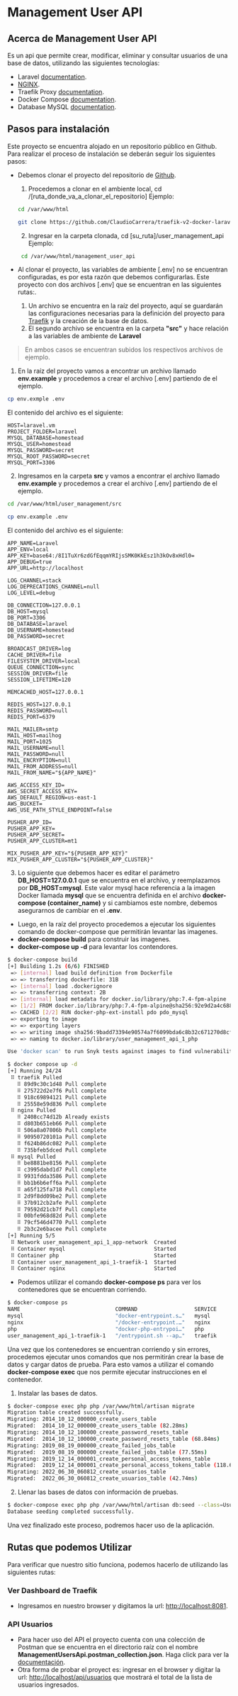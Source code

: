 <p align="center"><h1>Management User API</h1></p>

## Acerca de Management User API

Es un api que permite crear, modificar, eliminar y consultar usuarios de una base de datos, utilizando las siguientes tecnologías:

- Laravel [documentation](https://laravel.com/docs).
- [NGINX](https://nginx.org/en/docs/).
- Traefik Proxy [documentation](https://doc.traefik.io/traefik/).
- Docker Compose [documentation](https://docs.docker.com/).
- Database MySQL [documentation](https://dev.mysql.com/doc/).

## Pasos para instalación

Este proyecto se encuentra alojado en un repositorio público en Github.
Para realizar el proceso de instalación se deberán seguir los siguientes pasos:

- Debemos clonar el proyecto del repositorio de [Github](https://github.com/ClaudioCarrera/traefik-v2-docker-laravel-example).

  1. Procedemos a clonar en el ambiente local, cd /[ruta_donde_va_a_clonar_el_repositorio] Ejemplo:
  ```bash
  cd /var/www/html

  git clone https://github.com/ClaudioCarrera/traefik-v2-docker-laravel-example.git
  ```
  2. Ingresar en la carpeta clonada, cd [su_ruta]/user_management_api Ejemplo:
  ````bash
   cd /var/www/html/management_user_api
  ````
- Al clonar el proyecto, las variables de ambiente [.env] no se encuentran configuradas, es por esta razón que debemos configurarlas. Este proyecto con dos archivos [.env] que se encuentran en las siguientes rutas:.
  1. Un archivo se encuentra en la raíz del proyecto, aquí se guardarán las configuraciones necesarias para la definición del proyecto para [Traefik](https://doc.traefik.io/traefik/) y la creación de la base de datos.
  2. El segundo archivo se encuentra en la carpeta **"src"** y hace relación a las variables de ambiente de **Laravel**
>En ambos casos se encuentran subidos los respectivos archivos de ejemplo.

1. En la raíz del proyecto vamos a encontrar un archivo llamado **env.example** y procedemos a crear el archivo [.env] partiendo de el ejemplo.
```bash
cp env.exmple .env
````
El contenido del archivo es el siguiente:

```
HOST=laravel.vm
PROJECT_FOLDER=laravel
MYSQL_DATABASE=homestead
MYSQL_USER=homestead
MYSQL_PASSWORD=secret
MYSQL_ROOT_PASSWORD=secret
MYSQL_PORT=3306
````
2. Ingresamos en la carpeta **src** y vamos a encontrar el archivo llamado **env.example**  y procedemos a crear el archivo [.env] partiendo de el ejemplo.
```bash
cd /var/www/html/user_management/src

cp env.example .env
```
El contenido del archivo es el siguiente:
```
APP_NAME=Laravel
APP_ENV=local
APP_KEY=base64:/8I1TuXr6zdGfEqqmYRIjsSMK0KkEsz1h3kOv8xHdl0=
APP_DEBUG=true
APP_URL=http://localhost

LOG_CHANNEL=stack
LOG_DEPRECATIONS_CHANNEL=null
LOG_LEVEL=debug

DB_CONNECTION=127.0.0.1
DB_HOST=mysql
DB_PORT=3306
DB_DATABASE=laravel
DB_USERNAME=homestead
DB_PASSWORD=secret

BROADCAST_DRIVER=log
CACHE_DRIVER=file
FILESYSTEM_DRIVER=local
QUEUE_CONNECTION=sync
SESSION_DRIVER=file
SESSION_LIFETIME=120

MEMCACHED_HOST=127.0.0.1

REDIS_HOST=127.0.0.1
REDIS_PASSWORD=null
REDIS_PORT=6379

MAIL_MAILER=smtp
MAIL_HOST=mailhog
MAIL_PORT=1025
MAIL_USERNAME=null
MAIL_PASSWORD=null
MAIL_ENCRYPTION=null
MAIL_FROM_ADDRESS=null
MAIL_FROM_NAME="${APP_NAME}"

AWS_ACCESS_KEY_ID=
AWS_SECRET_ACCESS_KEY=
AWS_DEFAULT_REGION=us-east-1
AWS_BUCKET=
AWS_USE_PATH_STYLE_ENDPOINT=false

PUSHER_APP_ID=
PUSHER_APP_KEY=
PUSHER_APP_SECRET=
PUSHER_APP_CLUSTER=mt1

MIX_PUSHER_APP_KEY="${PUSHER_APP_KEY}"
MIX_PUSHER_APP_CLUSTER="${PUSHER_APP_CLUSTER}"
```
3. Lo siguiente que debemos hacer es editar el parámetro **DB_HOST=127.0.0.1** que se encuentra en el archivo, y reemplazamos por **DB_HOST=mysql**. Este valor mysql hace referencia a la imagen Docker llamada **mysql** que se encuentra definida en el archivo **docker-compose (container_name)** y si cambiamos este nombre, debemos asegurarnos de cambiar en el **.env**.

- Luego, en la raíz del proyecto procedemos a ejecutar los siguientes comando de docker-compose que permitirán levantar las imagenes.
- **docker-compose build** para construir las imagenes.
- **docker-compose up -d** para levantar los contendores.
```bash
$ docker-compose build
[+] Building 1.2s (6/6) FINISHED                                                                                                                                                                     
 => [internal] load build definition from Dockerfile                                                                                                                                            0.0s
 => => transferring dockerfile: 31B                                                                                                                                                             0.0s
 => [internal] load .dockerignore                                                                                                                                                               0.0s
 => => transferring context: 2B                                                                                                                                                                 0.0s
 => [internal] load metadata for docker.io/library/php:7.4-fpm-alpine                                                                                                                           1.1s
 => [1/2] FROM docker.io/library/php:7.4-fpm-alpine@sha256:92e9d2a4c6888a712f6002659bdf93d16609734f0720f618e214083b220d5b3a                                                                     0.0s
 => CACHED [2/2] RUN docker-php-ext-install pdo pdo_mysql                                                                                                                                       0.0s
 => exporting to image                                                                                                                                                                          0.0s
 => => exporting layers                                                                                                                                                                         0.0s
 => => writing image sha256:9badd73394e90574a7f6099bda6c8b32c671270d8cf4ecac8d45e966d2be461d                                                                                                    0.0s
 => => naming to docker.io/library/user_management_api_1_php                                                                                                                                    0.0s

Use 'docker scan' to run Snyk tests against images to find vulnerabilities and learn how to fix them
```
```bash
$ docker compose up -d
[+] Running 24/24
 ⠿ traefik Pulled                                                                                                                                                                              11.2s
   ⠿ 89d9c30c1d48 Pull complete                                                                                                                                                                 5.2s
   ⠿ 275722d2e7f6 Pull complete                                                                                                                                                                 5.5s
   ⠿ 918c69894121 Pull complete                                                                                                                                                                 8.9s
   ⠿ 25558e59d836 Pull complete                                                                                                                                                                 9.0s
 ⠿ nginx Pulled                                                                                                                                                                                11.5s
   ⠿ 2408cc74d12b Already exists                                                                                                                                                                0.0s
   ⠿ d803b651eb66 Pull complete                                                                                                                                                                 8.6s
   ⠿ 506a8a07806b Pull complete                                                                                                                                                                 8.7s
   ⠿ 90950720101a Pull complete                                                                                                                                                                 8.8s
   ⠿ f624b86dc082 Pull complete                                                                                                                                                                 8.9s
   ⠿ 735bfeb5dced Pull complete                                                                                                                                                                 9.2s
 ⠿ mysql Pulled                                                                                                                                                                                17.6s
   ⠿ be8881be8156 Pull complete                                                                                                                                                                 5.4s
   ⠿ c3995dabd1d7 Pull complete                                                                                                                                                                 5.5s
   ⠿ 9931fdda3586 Pull complete                                                                                                                                                                 5.8s
   ⠿ bb1b6b6eff6a Pull complete                                                                                                                                                                 6.0s
   ⠿ a65f125fa718 Pull complete                                                                                                                                                                 6.1s
   ⠿ 2d9f8dd09be2 Pull complete                                                                                                                                                                 7.1s
   ⠿ 37b912cb2afe Pull complete                                                                                                                                                                 7.2s
   ⠿ 79592d21cb7f Pull complete                                                                                                                                                                 7.2s
   ⠿ 00bfe968d82d Pull complete                                                                                                                                                                15.3s
   ⠿ 79cf546d4770 Pull complete                                                                                                                                                                15.3s
   ⠿ 2b3c2e6bacee Pull complete                                                                                                                                                                15.4s
[+] Running 5/5
 ⠿ Network user_management_api_1_app-network  Created                                                                                                                                           0.1s
 ⠿ Container mysql                            Started                                                                                                                                           1.6s
 ⠿ Container php                              Started                                                                                                                                           1.7s
 ⠿ Container user_management_api_1-traefik-1  Started                                                                                                                                           1.6s
 ⠿ Container nginx                            Started                                                                                                                                           1.5s
```
- Podemos utilizar el comando **docker-compose ps** para ver los contenedores que se encuentran corriendo.
```bash
$ docker-compose ps
NAME                              COMMAND                  SERVICE             STATUS              PORTS
mysql                             "docker-entrypoint.s…"   mysql               running             0.0.0.0:33306->3306/tcp
nginx                             "/docker-entrypoint.…"   nginx               running             0.0.0.0:8080->80/tcp
php                               "docker-php-entrypoi…"   php                 running             0.0.0.0:9000->9000/tcp
user_management_api_1-traefik-1   "/entrypoint.sh --ap…"   traefik             running             0.0.0.0:80->80/tcp, 0.0.0.0:8081->8080/tcp
```
Una vez que los contenedores se encuentran corriendo y sin errores, procedemos ejecutar unos comandos que nos permitirán crear la base de datos y cargar datos de prueba.
Para esto vamos a utilizar el comando **docker-compose exec** que nos permite ejecutar instrucciones en el contenedor.

1. Instalar las bases de datos.
```bash
$ docker-compose exec php php /var/www/html/artisan migrate
Migration table created successfully.
Migrating: 2014_10_12_000000_create_users_table
Migrated:  2014_10_12_000000_create_users_table (82.28ms)
Migrating: 2014_10_12_100000_create_password_resets_table
Migrated:  2014_10_12_100000_create_password_resets_table (68.84ms)
Migrating: 2019_08_19_000000_create_failed_jobs_table
Migrated:  2019_08_19_000000_create_failed_jobs_table (77.55ms)
Migrating: 2019_12_14_000001_create_personal_access_tokens_table
Migrated:  2019_12_14_000001_create_personal_access_tokens_table (118.68ms)
Migrating: 2022_06_30_060812_create_usuarios_table
Migrated:  2022_06_30_060812_create_usuarios_table (42.74ms)
```
2. Llenar las bases de datos con información de pruebas.
```bash
$ docker-compose exec php php /var/www/html/artisan db:seed --class=UsuariosSeeder
Database seeding completed successfully.
```

Una vez finalizado este proceso, podremos hacer uso de la aplicación.

## Rutas que podemos Utilizar
Para verificar que nuestro sitio funciona, podemos hacerlo de utilizando las siguientes rutas:

### Ver Dashboard de Traefik
- Ingresamos en nuestro browser y digitamos la url: [http://localhost:8081](http://localhost:8081).

### API Usuarios
-  Para hacer uso del API el proyecto cuenta con una colección de Postman que se encuentra en el directorio raíz con el nombre **ManagementUsersApi.postman_collection.json**. Haga click para ver la [documentación](https://documenter.getpostman.com/view/21719699/UzJHRy1y).
- Otra forma de probar el proyect es: ingresar en el browser y digitar la url: [http://localhost/api/usuarios](http://localhost/api/usuarios) que mostrará el total de la lista de usuarios ingresados.
